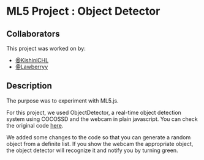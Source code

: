 # ML5 Project : Object Detector

## Collaborators
This project was worked on by:
- [@KishiniCHL](https://github.com/KishiniCHL)
- [@Lawberryy](https://github.com/Lawberryy)

## Description
The purpose was to experiment with ML5.js.

For this project, we used ObjectDetector, a real-time object detection system using COCOSSD and the webcam in plain javascript. 
You can check the original code [here](https://github.com/ml5js/ml5-library/tree/main/examples/javascript/ObjectDetector/COCOSSD_webcam).

We added some changes to the code so that you can generate a random object from a definite list. If you show the webcam the appropriate object, the object detector will recognize it and notify you by turning green.